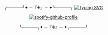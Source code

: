 <div id="header" align="center">

╭─────╯✦ ─『✙』─ ✦╰─────╮
<a href="https://git.io/typing-svg"><img src="https://readme-typing-svg.demolab.com?font=Newsreader&weight=500&size=21&duration=2000&pause=900&color=AF1439&center=true&vCenter=true&width=450&lines=%22You%2C+Antinous!+Violent%2C+vicious%2C+scheming+%E2%80%93;you%2C+they+say%2C+;+are+the+best+man+your+age+in+Ithaca%2C;best+for+eloquence%2C+counsel;You%E2%80%99re+nothing+of+the+sort!%22;%22Madman%2C;why+do+you+weave+destruction;for+Telemachus%3F%22;%22%E2%80%A6Stop%2C+I+tell+you%2C;stop+all+this%2C+and+make+the+rest+stop+too.%22" alt="Typing SVG" /></a>

[![spotify-github-profile](https://spotify-github-profile.kittinanx.com/api/view?uid=31vqck2xnl327xecntooe7ptxtrq&cover_image=true&theme=novatorem&show_offline=false&background_color=121212&interchange=true&bar_color=ff0000&bar_color_cover=false)](https://spotify-github-profile.kittinanx.com/api/view?uid=31vqck2xnl327xecntooe7ptxtrq&redirect=true)

╰─────╮✦ ─『✙』─ ✦╭─────╯
